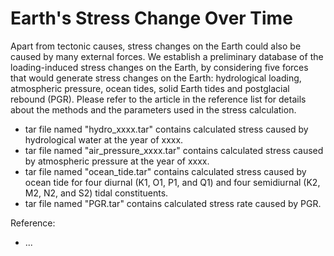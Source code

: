 # Earth's Stress Change Over Time

Apart from tectonic causes, stress changes on the Earth could also be caused by many external forces. We establish a preliminary database of the loading-induced stress changes on the Earth, by considering five forces that would generate stress changes on the Earth: hydrological loading, atmospheric pressure, ocean tides, solid Earth tides and postglacial rebound (PGR). Please refer to the article in the reference list for details about the methods and the parameters used in the stress calculation.

* tar file named "hydro_xxxx.tar" contains calculated stress caused by hydrological water at the year of xxxx.
* tar file named "air_pressure_xxxx.tar" contains calculated stress caused by atmospheric pressure at the year of xxxx.
* tar file named "ocean_tide.tar" contains calculated stress caused by ocean tide for four diurnal (K1, O1, P1, and Q1) and four semidiurnal (K2, M2, N2, and S2) tidal constituents.
* tar file named "PGR.tar" contains calculated stress rate caused by PGR.

Reference:
* ...
